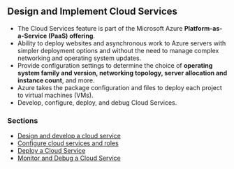 ## Design and Implement Cloud Services
  * The Cloud Services feature is part of the Microsoft Azure __Platform-as-a-Service (PaaS) offering__.
  * Ability to deploy websites and asynchronous work to Azure servers with simpler deployment options and without the need to manage complex networking and operating system updates.
  * Provide configuration settings to determine the choice of __operating system family and version, networking topology, server allocation and instance count__, and more.
  * Azure takes the package configuration and files to deploy each project to virtual machines (VMs).
  * Develop, configure, deploy, and debug Cloud Services.

### Sections
  * [Design and develop a cloud service](DesignAndImplementCloudServices/design-and-implement-a-cloud-service.md)
  * [Configure cloud services and roles](DesignAndImplementCloudServices/configure-cloud-services-and-roles.md)
  * [Deploy a Cloud Service](DesignAndImplementCloudServices/deploy-a-cloud-service.md)
  * [Monitor and Debug a Cloud Service](DesignAndImplementCloudServices/monitor-and-debug-a-cloud-service.md)